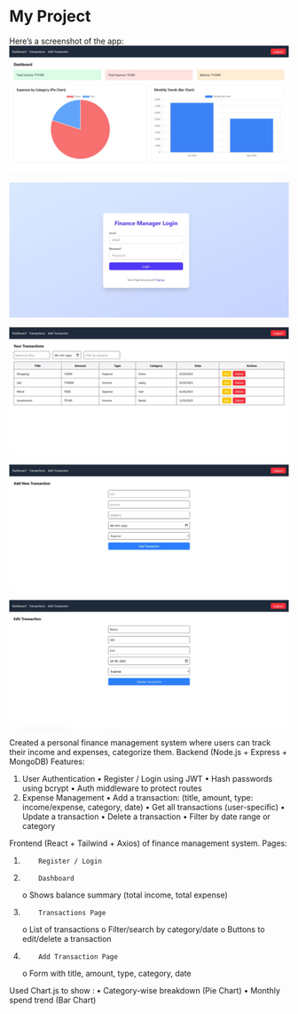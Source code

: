 # My Project

Here’s a screenshot of the app:
![Dashboard Screenshot](/Finance_Dashboard.JPG)

![Login Page](/Finance_Login.JPG)

![Transactions List Page](/Finance_Transactions.JPG)

![Add Transactions Page](/Finance_addTransactions.JPG)

![Edit Transactions Page](/Finance_EditTransaction.JPG)

Created a personal finance management system where users can track their income and expenses, categorize them.
Backend (Node.js + Express + MongoDB)
Features:

1. User Authentication
   • Register / Login using JWT
   • Hash passwords using bcrypt
   • Auth middleware to protect routes
2. Expense Management
   • Add a transaction: (title, amount, type: income/expense, category, date)
   • Get all transactions (user-specific)
   • Update a transaction
   • Delete a transaction
   • Filter by date range or category

Frontend (React + Tailwind + Axios) of finance management system.
Pages:

1.         Register / Login
2.         Dashboard
    o Shows balance summary (total income, total expense)
3.         Transactions Page
    o List of transactions
    o Filter/search by category/date
    o Buttons to edit/delete a transaction
4.         Add Transaction Page
    o Form with title, amount, type, category, date

Used Chart.js to show :
• Category-wise breakdown (Pie Chart)
• Monthly spend trend (Bar Chart)
